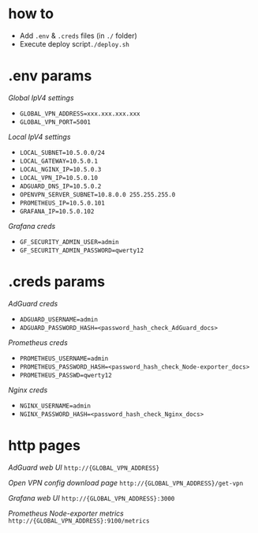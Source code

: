 # how to

* Add `.env` & `.creds` files (in `./` folder)
* Execute deploy script`./deploy.sh`

# .env params

*Global IpV4 settings*
* `GLOBAL_VPN_ADDRESS=xxx.xxx.xxx.xxx`
* `GLOBAL_VPN_PORT=5001`

*Local IpV4 settings*
* `LOCAL_SUBNET=10.5.0.0/24`
* `LOCAL_GATEWAY=10.5.0.1`
* `LOCAL_NGINX_IP=10.5.0.3`
* `LOCAL_VPN_IP=10.5.0.10`
* `ADGUARD_DNS_IP=10.5.0.2`
* `OPENVPN_SERVER_SUBNET=10.8.0.0 255.255.255.0`
* `PROMETHEUS_IP=10.5.0.101`
* `GRAFANA_IP=10.5.0.102`

*Grafana creds*
* `GF_SECURITY_ADMIN_USER=admin`
* `GF_SECURITY_ADMIN_PASSWORD=qwerty12`

# .creds params

*AdGuard creds*
* `ADGUARD_USERNAME=admin`
* `ADGUARD_PASSWORD_HASH=<password_hash_check_AdGuard_docs>`

*Prometheus creds*
* `PROMETHEUS_USERNAME=admin`
* `PROMETHEUS_PASSWORD_HASH=<password_hash_check_Node-exporter_docs>`
* `PROMETHEUS_PASSWD=qwerty12`

*Nginx creds*
* `NGINX_USERNAME=admin`
* `NGINX_PASSWORD_HASH=<password_hash_check_Nginx_docs>`

# http pages

*AdGuard web UI*
`http://{GLOBAL_VPN_ADDRESS}`

*Open VPN config download page*
`http://{GLOBAL_VPN_ADDRESS}/get-vpn`

*Grafana web UI*
`http://{GLOBAL_VPN_ADDRESS}:3000`

*Prometheus Node-exporter metrics*
`http://{GLOBAL_VPN_ADDRESS}:9100/metrics`
